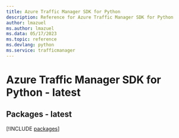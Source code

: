 ```yaml
---
title: Azure Traffic Manager SDK for Python
description: Reference for Azure Traffic Manager SDK for Python
author: lmazuel
ms.author: lmazuel
ms.data: 05/17/2023
ms.topic: reference
ms.devlang: python
ms.service: trafficmanager
---
```

# Azure Traffic Manager SDK for Python - latest
## Packages - latest
[!INCLUDE [packages](traffic-manager-index.md)]